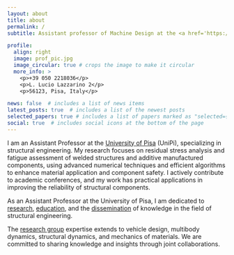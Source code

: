 ```yaml
---
layout: about
title: about
permalink: /
subtitle: Assistant professor of Machine Design at the <a href='https://www.dici.unipi.it/'>Department of Civil and Industrial Engineering</a>, <a href='https://www.unipi.it/'>University of Pisa</a>

profile:
  align: right
  image: prof_pic.jpg
  image_circular: true # crops the image to make it circular
  more_info: >
    <p>+39 050 2218036</p>
    <p>L. Lucio Lazzarino 2</p>
    <p>56123, Pisa, Italy</p>

news: false  # includes a list of news items
latest_posts: true  # includes a list of the newest posts
selected_papers: true # includes a list of papers marked as "selected={true}"
social: true  # includes social icons at the bottom of the page
---
```


I am an Assistant Professor at the <a href='https://www.unipi.it/'>University of Pisa</a> (UniPi), specializing in structural engineering. My research focuses on residual stress analysis and fatigue assessment of welded structures and additive manufactured components, using advanced numerical techniques and efficient algorithms to enhance material application and component safety. I actively contribute to academic conferences, and my work has practical applications in improving the reliability of structural components.

As an Assistant Professor at the University of Pisa, I am dedicated to [research](/publications/), [education](/teaching/), and the [dissemination](/repositories/) of knowledge in the field of structural engineering.

The <a href='http://machinedesign.ing.unipi.it/'>research group</a> expertise extends to vehicle design, multibody dynamics, structural dynamics, and mechanics of materials. We are committed to sharing knowledge and insights through joint collaborations.
